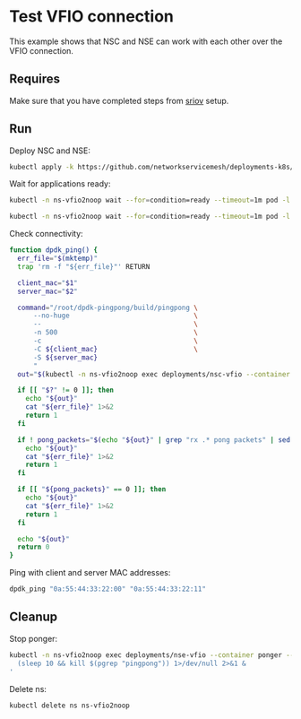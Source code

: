 # Test VFIO connection

This example shows that NSC and NSE can work with each other over the VFIO connection.

## Requires

Make sure that you have completed steps from [sriov](../../sriov) setup.

## Run

Deploy NSC and NSE:
```bash
kubectl apply -k https://github.com/networkservicemesh/deployments-k8s/examples/use-cases/Vfio2Noop?ref=5b5fc3cb8d644cff023bc1d7f4573d80a7b6a90e
```

Wait for applications ready:
```bash
kubectl -n ns-vfio2noop wait --for=condition=ready --timeout=1m pod -l app=nsc-vfio
```
```bash
kubectl -n ns-vfio2noop wait --for=condition=ready --timeout=1m pod -l app=nse-vfio
```

Check connectivity:
```bash
function dpdk_ping() {
  err_file="$(mktemp)"
  trap 'rm -f "${err_file}"' RETURN

  client_mac="$1"
  server_mac="$2"

  command="/root/dpdk-pingpong/build/pingpong \
      --no-huge                               \
      --                                      \
      -n 500                                  \
      -c                                      \
      -C ${client_mac}                        \
      -S ${server_mac}
      "
  out="$(kubectl -n ns-vfio2noop exec deployments/nsc-vfio --container pinger -- /bin/bash -c "${command}" 2>"${err_file}")"

  if [[ "$?" != 0 ]]; then
    echo "${out}"
    cat "${err_file}" 1>&2
    return 1
  fi

  if ! pong_packets="$(echo "${out}" | grep "rx .* pong packets" | sed -E 's/rx ([0-9]*) pong packets/\1/g')"; then
    echo "${out}"
    cat "${err_file}" 1>&2
    return 1
  fi

  if [[ "${pong_packets}" == 0 ]]; then
    echo "${out}"
    cat "${err_file}" 1>&2
    return 1
  fi

  echo "${out}"
  return 0
}
```

Ping with client and server MAC addresses:
```bash
dpdk_ping "0a:55:44:33:22:00" "0a:55:44:33:22:11"
```

## Cleanup

Stop ponger:
```bash
kubectl -n ns-vfio2noop exec deployments/nse-vfio --container ponger -- /bin/bash -c '\
  (sleep 10 && kill $(pgrep "pingpong")) 1>/dev/null 2>&1 &             \
'
```

Delete ns:
```bash
kubectl delete ns ns-vfio2noop
```

